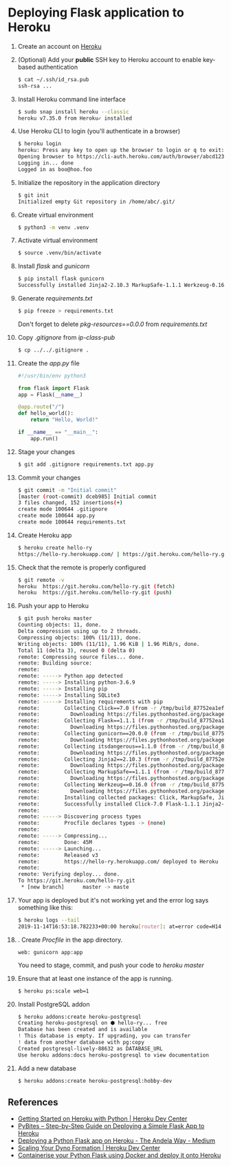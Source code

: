 # Deploying Flask application to Heroku

1. Create an account on [Heroku](https://id.heroku.com/login)
2. (Optional) Add your **public** SSH key to Heroku account to enable key-based authentication

    ```bash
    $ cat ~/.ssh/id_rsa.pub
    ssh-rsa ...
    ```

3. Install Heroku command line interface

    ```bash
    $ sudo snap install heroku --classic
    heroku v7.35.0 from Heroku✓ installed
    ```

4. Use Heroku CLI to login (you'll authenticate in a browser)

    ```bash
    $ heroku login
    heroku: Press any key to open up the browser to login or q to exit:
    Opening browser to https://cli-auth.heroku.com/auth/browser/abcd1234-abcd-abcd-abcd-abcd1234
    Logging in... done
    Logged in as boo@hoo.foo
    ```

5. Initialize the repository in the application directory

    ```bash
    $ git init
    Initialized empty Git repository in /home/abc/.git/
    ```

6. Create virtual environment

    ```bash
    $ python3 -m venv .venv
    ```

7. Activate virtual environment

    ```bash
    $ source .venv/bin/activate
    ```

8. Install *flask* and *gunicorn*

    ```bash
    $ pip install flask gunicorn
    Successfully installed Jinja2-2.10.3 MarkupSafe-1.1.1 Werkzeug-0.16.0 click-7.0 flask-1.1.1 itsdangerous-1.1.0 gunicorn-20.0.0
    ```

9. Generate *requirements.txt*

    ```bash
    $ pip freeze > requirements.txt
    ```

    Don't forget to delete *pkg-resources==0.0.0* from *requirements.txt*

10. Copy *.gitignore* from *ip-class-pub*

    ```bash
    $ cp ../../.gitignore .
    ```

11. Create the *app.py* file

    ```python
    #!/usr/bin/env python3

    from flask import Flask
    app = Flask(__name__)

    @app.route("/")
    def hello_world():
        return "Hello, World!"

    if __name__ == "__main__":
        app.run()

    ```

12. Stage your changes

    ```bash
    $ git add .gitignore requirements.txt app.py
    ```

13. Commit your changes

    ```bash
    $ git commit -m "Initial commit"
    [master (root-commit) dceb985] Initial commit
    3 files changed, 152 insertions(+)
    create mode 100644 .gitignore
    create mode 100644 app.py
    create mode 100644 requirements.txt
    ```

14. Create Heroku app

    ```bash
    $ heroku create hello-ry
    https://hello-ry.herokuapp.com/ | https://git.heroku.com/hello-ry.git
    ```

15. Check that the remote is properly configured

    ```bash
    $ git remote -v
    heroku  https://git.heroku.com/hello-ry.git (fetch)
    heroku  https://git.heroku.com/hello-ry.git (push)
    ```

16. Push your app to Heroku

    ```bash
    $ git push heroku master
    Counting objects: 11, done.
    Delta compression using up to 2 threads.
    Compressing objects: 100% (11/11), done.
    Writing objects: 100% (11/11), 1.96 KiB | 1.96 MiB/s, done.
    Total 11 (delta 3), reused 0 (delta 0)
    remote: Compressing source files... done.
    remote: Building source:
    remote: 
    remote: -----> Python app detected
    remote: -----> Installing python-3.6.9
    remote: -----> Installing pip
    remote: -----> Installing SQLite3
    remote: -----> Installing requirements with pip
    remote:        Collecting Click==7.0 (from -r /tmp/build_87752ea1ef99eff93e7fa23456f817c9/requirements.txt (line 1))
    remote:          Downloading https://files.pythonhosted.org/packages/fa/37/45185cb5abbc30d7257104c434fe0b07e5a195a6847506c074527aa599ec/Click-7.0-py2.py3-none-any.whl (81kB)
    remote:        Collecting Flask==1.1.1 (from -r /tmp/build_87752ea1ef99eff93e7fa23456f817c9/requirements.txt (line 2))
    remote:          Downloading https://files.pythonhosted.org/packages/9b/93/628509b8d5dc749656a9641f4caf13540e2cdec85276964ff8f43bbb1d3b/Flask-1.1.1-py2.py3-none-any.whl (94kB)
    remote:        Collecting gunicorn==20.0.0 (from -r /tmp/build_87752ea1ef99eff93e7fa23456f817c9/requirements.txt (line 3))
    remote:          Downloading https://files.pythonhosted.org/packages/60/0d/3dbda0324f5bf007f3274e5ea09f0f3bcbf0ca01a75b80ff4f1ff9f8ecfd/gunicorn-20.0.0-py2.py3-none-any.whl (77kB)
    remote:        Collecting itsdangerous==1.1.0 (from -r /tmp/build_87752ea1ef99eff93e7fa23456f817c9/requirements.txt (line 4))
    remote:          Downloading https://files.pythonhosted.org/packages/76/ae/44b03b253d6fade317f32c24d100b3b35c2239807046a4c953c7b89fa49e/itsdangerous-1.1.0-py2.py3-none-any.whl
    remote:        Collecting Jinja2==2.10.3 (from -r /tmp/build_87752ea1ef99eff93e7fa23456f817c9/requirements.txt (line 5))
    remote:          Downloading https://files.pythonhosted.org/packages/65/e0/eb35e762802015cab1ccee04e8a277b03f1d8e53da3ec3106882ec42558b/Jinja2-2.10.3-py2.py3-none-any.whl (125kB)
    remote:        Collecting MarkupSafe==1.1.1 (from -r /tmp/build_87752ea1ef99eff93e7fa23456f817c9/requirements.txt (line 6))
    remote:          Downloading https://files.pythonhosted.org/packages/b2/5f/23e0023be6bb885d00ffbefad2942bc51a620328ee910f64abe5a8d18dd1/MarkupSafe-1.1.1-cp36-cp36m-manylinux1_x86_64.whl
    remote:        Collecting Werkzeug==0.16.0 (from -r /tmp/build_87752ea1ef99eff93e7fa23456f817c9/requirements.txt (line 7))
    remote:          Downloading https://files.pythonhosted.org/packages/ce/42/3aeda98f96e85fd26180534d36570e4d18108d62ae36f87694b476b83d6f/Werkzeug-0.16.0-py2.py3-none-any.whl (327kB)
    remote:        Installing collected packages: Click, MarkupSafe, Jinja2, itsdangerous, Werkzeug, Flask, gunicorn
    remote:        Successfully installed Click-7.0 Flask-1.1.1 Jinja2-2.10.3 MarkupSafe-1.1.1 Werkzeug-0.16.0 gunicorn-20.0.0 itsdangerous-1.1.0
    remote: 
    remote: -----> Discovering process types
    remote:        Procfile declares types -> (none)
    remote: 
    remote: -----> Compressing...
    remote:        Done: 45M
    remote: -----> Launching...
    remote:        Released v3
    remote:        https://hello-ry.herokuapp.com/ deployed to Heroku
    remote: 
    remote: Verifying deploy... done.
    To https://git.heroku.com/hello-ry.git
     * [new branch]      master -> maste
    ```

17. Your app is deployed but it's not working yet and the error log says something like this:

    ```bash
    $ heroku logs --tail
    2019-11-14T16:53:18.782233+00:00 heroku[router]: at=error code=H14 desc="No web processes running" method=GET path="/"
    ```

18. . Create *Procfile* in the app directory.

    ```text
    web: gunicorn app:app
    ```

    You need to stage, commit, and push your code to *heroku master*

19. Ensure that at least one instance of the app is running.

    ```bash
    $ heroku ps:scale web=1
    ```

20. Install PostgreSQL addon

    ```bash
    $ heroku addons:create heroku-postgresql
    Creating heroku-postgresql on ⬢ hello-ry... free
    Database has been created and is available
    ! This database is empty. If upgrading, you can transfer
    ! data from another database with pg:copy
    Created postgresql-lively-88632 as DATABASE_URL
    Use heroku addons:docs heroku-postgresql to view documentation
    ```

21. Add a new database

    ```bash
    $ heroku addons:create heroku-postgresql:hobby-dev
    ```

## References

* [Getting Started on Heroku with Python | Heroku Dev Center](https://devcenter.heroku.com/articles/getting-started-with-python)
* [PyBites – Step-by-Step Guide on Deploying a Simple Flask App to Heroku](https://pybit.es/deploy-flask-heroku.html)
* [Deploying a Python Flask app on Heroku - The Andela Way - Medium](https://medium.com/the-andela-way/deploying-a-python-flask-app-to-heroku-41250bda27d0)
* [Scaling Your Dyno Formation | Heroku Dev Center](https://devcenter.heroku.com/articles/scaling)
* [Containerise your Python Flask using Docker and deploy it onto Heroku](https://medium.com/@ksashok/containerise-your-python-flask-using-docker-and-deploy-it-onto-heroku-a0b48d025e43)
